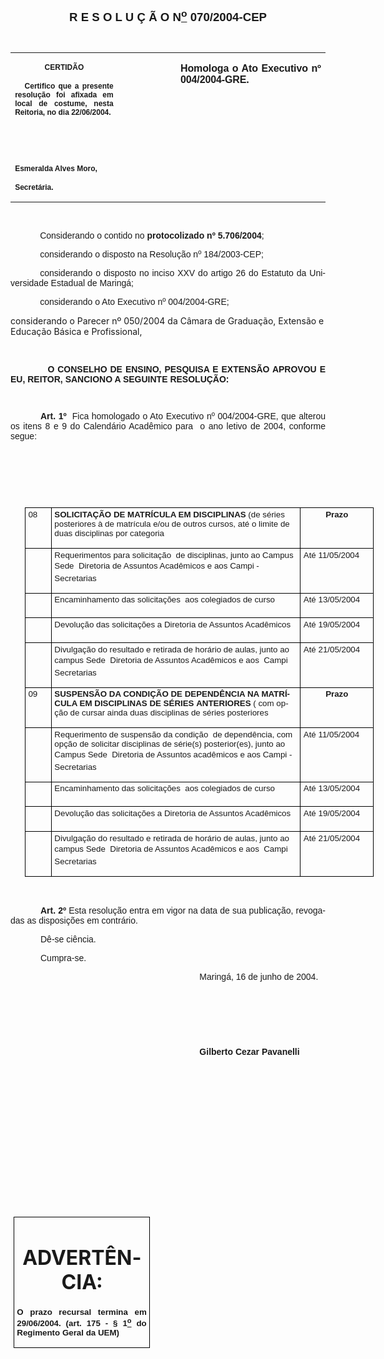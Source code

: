 <body lang=PT-BR style='tab-interval:35.45pt'>

<div class=Section1>

<p class=MsoNormal align=center style='text-align:center'><b style='mso-bidi-font-weight:
normal'><span style='font-size:14.0pt;mso-bidi-font-size:12.0pt;font-family:
Arial;mso-bidi-font-family:"Times New Roman"'>R E S O L U Ç Ã O N<u><sup>o</sup></u>
070/2004-CEP<o:p></o:p></span></b></p>

<p class=MsoNormal align=center style='text-align:center'><span
style='font-size:10.0pt;mso-bidi-font-size:12.0pt;font-family:Arial;mso-bidi-font-family:
"Times New Roman"'><![if !supportEmptyParas]>&nbsp;<![endif]><o:p></o:p></span></p>

<table border=0 cellspacing=0 cellpadding=0 style='border-collapse:collapse;
 mso-padding-alt:0cm 5.4pt 0cm 5.4pt'>
 <tr>
  <td width=196 valign=top style='width:147.15pt;padding:0cm 5.4pt 0cm 5.4pt'>
  <p class=MsoNormal align=center style='text-align:center'><b
  style='mso-bidi-font-weight:normal'><span style='font-size:9.0pt;mso-bidi-font-size:
  12.0pt;font-family:Arial;mso-bidi-font-family:"Times New Roman"'>CERTIDÃO<o:p></o:p></span></b></p>
  <p class=MsoNormal style='text-align:justify'><b style='mso-bidi-font-weight:
  normal'><span style='font-size:9.0pt;mso-bidi-font-size:12.0pt;font-family:
  Arial;mso-bidi-font-family:"Times New Roman"'><span style="mso-spacerun:
  yes">   </span>Certifico que a presente resolução foi afixada em local de
  costume, nesta Reitoria, no dia 22/06/2004.<o:p></o:p></span></b></p>
  <p class=MsoNormal style='text-align:justify'><b style='mso-bidi-font-weight:
  normal'><span style='font-size:9.0pt;mso-bidi-font-size:12.0pt;font-family:
  Arial;mso-bidi-font-family:"Times New Roman"'>&nbsp;<o:p></o:p></span></b></p>
  <p class=MsoNormal style='text-align:justify'><b style='mso-bidi-font-weight:
  normal'><span style='font-size:9.0pt;mso-bidi-font-size:12.0pt;font-family:
  Arial;mso-bidi-font-family:"Times New Roman"'>&nbsp;<o:p></o:p></span></b></p>
  <p class=MsoNormal style='mso-pagination:none;layout-grid-mode:char'><b
  style='mso-bidi-font-weight:normal'><span style='font-size:9.0pt;mso-bidi-font-size:
  12.0pt;font-family:Arial;mso-bidi-font-family:"Times New Roman"'>Esmeralda
  Alves Moro,<o:p></o:p></span></b></p>
  <p class=MsoNormal><b style='mso-bidi-font-weight:normal'><span
  style='font-size:9.0pt;mso-bidi-font-size:12.0pt;font-family:Arial;
  mso-bidi-font-family:"Times New Roman";layout-grid-mode:line'>Secretária.</span></b><b
  style='mso-bidi-font-weight:normal'><span style='font-size:9.0pt;mso-bidi-font-size:
  12.0pt;font-family:Arial;mso-bidi-font-family:"Times New Roman"'><o:p></o:p></span></b></p>
  </td>
  <td width=111 valign=top style='width:83.25pt;padding:0cm 5.4pt 0cm 5.4pt'>
  <p class=MsoNormal style='margin-right:-5.4pt'>&nbsp;<span style='font-size:
  11.0pt;mso-bidi-font-size:12.0pt;font-family:Arial;mso-bidi-font-family:"Times New Roman"'><o:p></o:p></span></p>
  </td>
  <td width=288 valign=top style='width:216.0pt;padding:0cm 5.4pt 0cm 5.4pt'>
  <p class=MsoNormal style='text-align:justify'><b style='mso-bidi-font-weight:
  normal'><span style='font-family:Arial;mso-bidi-font-family:"Times New Roman";
  letter-spacing:-.1pt'>Homologa o Ato Executivo nº 004/2004-GRE.<o:p></o:p></span></b></p>
  </td>
 </tr>
</table>

<p class=BodyText21><span style='font-size:10.0pt;font-family:Arial;mso-bidi-font-family:
"Times New Roman"'>&nbsp;&nbsp;<o:p></o:p></span></p>

<p class=MsoNormal style='text-align:justify;text-indent:35.4pt'><span
style='font-family:Arial;mso-bidi-font-family:"Times New Roman"'>Considerando o
contido no <b>protocolizado nº 5.706/2004</b>;<o:p></o:p></span></p>

<p class=MsoNormal style='text-align:justify;text-indent:35.4pt'><span
style='font-family:Arial;mso-bidi-font-family:"Times New Roman"'>considerando o
disposto na Resolução nº 184/2003-CEP;<o:p></o:p></span></p>

<p class=MsoNormal style='text-align:justify;text-indent:35.4pt'><span
style='font-family:Arial;mso-bidi-font-family:"Times New Roman"'>considerando o
disposto no inciso XXV do artigo 26 do Estatuto da Universidade Estadual de
Maringá;<o:p></o:p></span></p>

<p class=MsoNormal style='text-align:justify;text-indent:35.4pt'><span
style='font-family:Arial;mso-bidi-font-family:"Times New Roman"'>considerando o
Ato Executivo nº 004/2004-GRE;<o:p></o:p></span></p>

<p class=MsoBodyTextIndent2>considerando o Parecer nº 050/2004 da Câmara de
Graduação, Extensão e Educação Básica e Profissional,</p>

<p class=BodyText21 style='text-indent:35.45pt;mso-pagination:none'><b
style='mso-bidi-font-weight:normal'><span style='font-family:Arial;mso-bidi-font-family:
"Times New Roman";layout-grid-mode:line'><![if !supportEmptyParas]>&nbsp;<![endif]><o:p></o:p></span></b></p>

<p class=MsoBodyTextIndent style='text-align:justify;text-indent:0cm;
line-height:normal'><span style='font-family:Arial;mso-bidi-font-family:"Times New Roman"'><span
style='mso-tab-count:1'>            </span><b style='mso-bidi-font-weight:normal'>O
CONSELHO DE ENSINO, PESQUISA E EXTENSÃO APROVOU E EU, REITOR, SANCIONO A
SEGUINTE RESOLUÇÃO:<o:p></o:p></b></span></p>

<p class=MsoNormal style='text-align:justify'><b style='mso-bidi-font-weight:
normal'><span style='font-size:10.0pt;mso-bidi-font-size:12.0pt;font-family:
Arial;mso-bidi-font-family:"Times New Roman"'>&nbsp;<o:p></o:p></span></b></p>

<p class=MsoNormal style='text-align:justify;text-indent:36.0pt'><b
style='mso-bidi-font-weight:normal'><span style='font-family:Arial;mso-bidi-font-family:
"Times New Roman"'>Art. 1º</span></b><span style='font-family:Arial;mso-bidi-font-family:
"Times New Roman"'><span style="mso-spacerun: yes">  </span>Fica homologado o
Ato Executivo nº 004/2004-GRE, que alterou os itens 8 e 9 do Calendário
Acadêmico para<span style="mso-spacerun: yes">  </span>o ano letivo de 2004,
conforme segue: <o:p></o:p></span></p>

<p class=MsoNormal style='text-align:justify;text-indent:36.0pt'><span
style='font-family:Arial;mso-bidi-font-family:"Times New Roman"'><![if !supportEmptyParas]>&nbsp;<![endif]><o:p></o:p></span></p>

<p class=MsoNormal style='text-align:justify;text-indent:36.0pt'><span
style='font-family:Arial;mso-bidi-font-family:"Times New Roman"'><![if !supportEmptyParas]>&nbsp;<![endif]><o:p></o:p></span></p>

<p class=MsoNormal style='text-align:justify;text-indent:36.0pt'><span
style='font-family:Arial;mso-bidi-font-family:"Times New Roman"'><![if !supportEmptyParas]>&nbsp;<![endif]><o:p></o:p></span></p>

<table border=1 cellspacing=0 cellpadding=0 width=559 style='width:419.0pt;
 margin-left:17.1pt;border-collapse:collapse;border:none;mso-border-alt:solid windowtext .5pt;
 mso-padding-alt:0cm 3.5pt 0cm 3.5pt'>
 <tr>
  <td width=33 valign=top style='width:24.8pt;border:solid windowtext .5pt;
  padding:0cm 3.5pt 0cm 3.5pt'>
  <p class=MsoNormal style='margin-top:2.0pt'><span style='font-size:10.0pt;
  mso-bidi-font-size:12.0pt;font-family:Arial'>08<o:p></o:p></span></p>
  </td>
  <td width=415 valign=top style='width:311.3pt;border:solid windowtext .5pt;
  border-left:none;mso-border-left-alt:solid windowtext .5pt;padding:0cm 3.5pt 0cm 3.5pt'>
  <p class=MsoNormal style='margin-top:2.0pt'><b><span style='font-size:10.0pt;
  mso-bidi-font-size:12.0pt;font-family:Arial;text-transform:uppercase'>Solicitação
  de matrícula em disciplinas</span></b><span style='font-size:10.0pt;
  mso-bidi-font-size:12.0pt;font-family:Arial'> (de séries posteriores à de
  matrícula e/ou de outros cursos, até o limite de duas disciplinas por
  categoria <o:p></o:p></span></p>
  </td>
  <td width=111 valign=top style='width:82.9pt;border:solid windowtext .5pt;
  border-left:none;mso-border-left-alt:solid windowtext .5pt;padding:0cm 3.5pt 0cm 3.5pt'>
  <p class=MsoNormal align=center style='margin-top:2.0pt;text-align:center'><b><span
  style='font-size:10.0pt;mso-bidi-font-size:12.0pt;font-family:Arial'>Prazo<o:p></o:p></span></b></p>
  </td>
 </tr>
 <tr>
  <td width=33 valign=top style='width:24.8pt;border:solid windowtext .5pt;
  border-top:none;mso-border-top-alt:solid windowtext .5pt;padding:0cm 3.5pt 0cm 3.5pt'>
  <p class=MsoNormal style='margin-top:2.0pt'><![if !supportEmptyParas]>&nbsp;<![endif]><span
  style='font-size:10.0pt;mso-bidi-font-size:12.0pt;font-family:Arial'><o:p></o:p></span></p>
  </td>
  <td width=415 valign=top style='width:311.3pt;border-top:none;border-left:
  none;border-bottom:solid windowtext .5pt;border-right:solid windowtext .5pt;
  mso-border-top-alt:solid windowtext .5pt;mso-border-left-alt:solid windowtext .5pt;
  padding:0cm 3.5pt 0cm 3.5pt'>
  <p class=MsoNormal style='margin-top:2.0pt'><span style='font-size:10.0pt;
  mso-bidi-font-size:12.0pt;font-family:Arial'>Requerimentos para
  solicitação<span style="mso-spacerun: yes">  </span>de disciplinas, junto ao
  Campus Sede  Diretoria de Assuntos Acadêmicos e aos Campi - Secretarias<o:p></o:p></span></p>
  </td>
  <td width=111 valign=top style='width:82.9pt;border-top:none;border-left:
  none;border-bottom:solid windowtext .5pt;border-right:solid windowtext .5pt;
  mso-border-top-alt:solid windowtext .5pt;mso-border-left-alt:solid windowtext .5pt;
  padding:0cm 3.5pt 0cm 3.5pt'>
  <p class=MsoNormal style='margin-top:2.0pt'><span style='font-size:10.0pt;
  mso-bidi-font-size:12.0pt;font-family:Arial'>Até 11/05/2004<o:p></o:p></span></p>
  </td>
 </tr>
 <tr>
  <td width=33 valign=top style='width:24.8pt;border:solid windowtext .5pt;
  border-top:none;mso-border-top-alt:solid windowtext .5pt;padding:0cm 3.5pt 0cm 3.5pt'>
  <p class=MsoNormal style='margin-top:2.0pt'><![if !supportEmptyParas]>&nbsp;<![endif]><span
  style='font-size:10.0pt;mso-bidi-font-size:12.0pt;font-family:Arial'><o:p></o:p></span></p>
  </td>
  <td width=415 valign=top style='width:311.3pt;border-top:none;border-left:
  none;border-bottom:solid windowtext .5pt;border-right:solid windowtext .5pt;
  mso-border-top-alt:solid windowtext .5pt;mso-border-left-alt:solid windowtext .5pt;
  padding:0cm 3.5pt 0cm 3.5pt'>
  <p class=MsoNormal style='margin-top:2.0pt'><span style='font-size:10.0pt;
  mso-bidi-font-size:12.0pt;font-family:Arial'>Encaminhamento das
  solicitações<span style="mso-spacerun: yes">  </span>aos colegiados de curso<o:p></o:p></span></p>
  </td>
  <td width=111 valign=top style='width:82.9pt;border-top:none;border-left:
  none;border-bottom:solid windowtext .5pt;border-right:solid windowtext .5pt;
  mso-border-top-alt:solid windowtext .5pt;mso-border-left-alt:solid windowtext .5pt;
  padding:0cm 3.5pt 0cm 3.5pt'>
  <p class=MsoNormal style='margin-top:2.0pt'><span style='font-size:10.0pt;
  mso-bidi-font-size:12.0pt;font-family:Arial'>Até 13/05/2004<o:p></o:p></span></p>
  </td>
 </tr>
 <tr>
  <td width=33 valign=top style='width:24.8pt;border:solid windowtext .5pt;
  border-top:none;mso-border-top-alt:solid windowtext .5pt;padding:0cm 3.5pt 0cm 3.5pt'>
  <p class=MsoNormal style='margin-top:2.0pt'><![if !supportEmptyParas]>&nbsp;<![endif]><span
  style='font-size:10.0pt;mso-bidi-font-size:12.0pt;font-family:Arial'><o:p></o:p></span></p>
  </td>
  <td width=415 valign=top style='width:311.3pt;border-top:none;border-left:
  none;border-bottom:solid windowtext .5pt;border-right:solid windowtext .5pt;
  mso-border-top-alt:solid windowtext .5pt;mso-border-left-alt:solid windowtext .5pt;
  padding:0cm 3.5pt 0cm 3.5pt'>
  <p class=MsoNormal style='margin-top:2.0pt'><span style='font-size:10.0pt;
  mso-bidi-font-size:12.0pt;font-family:Arial'>Devolução das solicitações a
  Diretoria de Assuntos Acadêmicos <o:p></o:p></span></p>
  </td>
  <td width=111 valign=top style='width:82.9pt;border-top:none;border-left:
  none;border-bottom:solid windowtext .5pt;border-right:solid windowtext .5pt;
  mso-border-top-alt:solid windowtext .5pt;mso-border-left-alt:solid windowtext .5pt;
  padding:0cm 3.5pt 0cm 3.5pt'>
  <p class=MsoNormal style='margin-top:2.0pt'><span style='font-size:10.0pt;
  mso-bidi-font-size:12.0pt;font-family:Arial'>Até 19/05/2004<o:p></o:p></span></p>
  </td>
 </tr>
 <tr>
  <td width=33 valign=top style='width:24.8pt;border:solid windowtext .5pt;
  border-top:none;mso-border-top-alt:solid windowtext .5pt;padding:0cm 3.5pt 0cm 3.5pt'>
  <p class=MsoNormal style='margin-top:2.0pt'><![if !supportEmptyParas]>&nbsp;<![endif]><span
  style='font-size:10.0pt;mso-bidi-font-size:12.0pt;font-family:Arial'><o:p></o:p></span></p>
  </td>
  <td width=415 valign=top style='width:311.3pt;border-top:none;border-left:
  none;border-bottom:solid windowtext .5pt;border-right:solid windowtext .5pt;
  mso-border-top-alt:solid windowtext .5pt;mso-border-left-alt:solid windowtext .5pt;
  padding:0cm 3.5pt 0cm 3.5pt'>
  <p class=MsoNormal style='margin-top:2.0pt'><span style='font-size:10.0pt;
  mso-bidi-font-size:12.0pt;font-family:Arial'>Divulgação do resultado e
  retirada de horário de aulas, junto ao campus Sede  Diretoria de Assuntos
  Acadêmicos e aos<span style="mso-spacerun: yes">  </span>Campi  Secretarias<o:p></o:p></span></p>
  </td>
  <td width=111 valign=top style='width:82.9pt;border-top:none;border-left:
  none;border-bottom:solid windowtext .5pt;border-right:solid windowtext .5pt;
  mso-border-top-alt:solid windowtext .5pt;mso-border-left-alt:solid windowtext .5pt;
  padding:0cm 3.5pt 0cm 3.5pt'>
  <p class=MsoNormal style='margin-top:2.0pt'><span style='font-size:10.0pt;
  mso-bidi-font-size:12.0pt;font-family:Arial'>Até 21/05/2004<o:p></o:p></span></p>
  </td>
 </tr>
 <tr>
  <td width=33 valign=top style='width:24.8pt;border:solid windowtext .5pt;
  border-top:none;mso-border-top-alt:solid windowtext .5pt;padding:0cm 3.5pt 0cm 3.5pt'>
  <p class=MsoNormal style='margin-top:2.0pt'><span style='font-size:10.0pt;
  mso-bidi-font-size:12.0pt;font-family:Arial'>09<o:p></o:p></span></p>
  </td>
  <td width=415 valign=top style='width:311.3pt;border-top:none;border-left:
  none;border-bottom:solid windowtext .5pt;border-right:solid windowtext .5pt;
  mso-border-top-alt:solid windowtext .5pt;mso-border-left-alt:solid windowtext .5pt;
  padding:0cm 3.5pt 0cm 3.5pt'>
  <p class=MsoNormal style='margin-top:2.0pt'><b><span style='font-size:10.0pt;
  mso-bidi-font-size:12.0pt;font-family:Arial;text-transform:uppercase'>SuspensÃo
  da condiÇÃo de dependÊncia na matrÍcula em disciplinas de séries</span></b><span
  style='font-size:10.0pt;mso-bidi-font-size:12.0pt;font-family:Arial;
  text-transform:uppercase'> <b>Anteriores</b></span><b><span style='font-size:
  10.0pt;mso-bidi-font-size:12.0pt;font-family:Arial'> </span></b><span
  style='font-size:10.0pt;mso-bidi-font-size:12.0pt;font-family:Arial'>( com
  opção de cursar ainda duas disciplinas de séries posteriores<span
  style="mso-spacerun: yes">  </span><o:p></o:p></span></p>
  </td>
  <td width=111 valign=top style='width:82.9pt;border-top:none;border-left:
  none;border-bottom:solid windowtext .5pt;border-right:solid windowtext .5pt;
  mso-border-top-alt:solid windowtext .5pt;mso-border-left-alt:solid windowtext .5pt;
  padding:0cm 3.5pt 0cm 3.5pt'>
  <p class=MsoNormal align=center style='margin-top:2.0pt;text-align:center'><b><span
  style='font-size:10.0pt;mso-bidi-font-size:12.0pt;font-family:Arial'>Prazo<o:p></o:p></span></b></p>
  </td>
 </tr>
 <tr>
  <td width=33 valign=top style='width:24.8pt;border:solid windowtext .5pt;
  border-top:none;mso-border-top-alt:solid windowtext .5pt;padding:0cm 3.5pt 0cm 3.5pt'>
  <p class=MsoNormal style='margin-top:2.0pt'><![if !supportEmptyParas]>&nbsp;<![endif]><span
  style='font-size:10.0pt;mso-bidi-font-size:12.0pt;font-family:Arial'><o:p></o:p></span></p>
  </td>
  <td width=415 valign=top style='width:311.3pt;border-top:none;border-left:
  none;border-bottom:solid windowtext .5pt;border-right:solid windowtext .5pt;
  mso-border-top-alt:solid windowtext .5pt;mso-border-left-alt:solid windowtext .5pt;
  padding:0cm 3.5pt 0cm 3.5pt'>
  <p class=MsoNormal style='margin-top:2.0pt'><span style='font-size:10.0pt;
  mso-bidi-font-size:12.0pt;font-family:Arial'>Requerimento de suspensão da
  condição<span style="mso-spacerun: yes">  </span>de dependência, com opção de
  solicitar disciplinas de série(s) posterior(es), junto ao Campus Sede 
  Diretoria de Assuntos acadêmicos e aos Campi - Secretarias<o:p></o:p></span></p>
  </td>
  <td width=111 valign=top style='width:82.9pt;border-top:none;border-left:
  none;border-bottom:solid windowtext .5pt;border-right:solid windowtext .5pt;
  mso-border-top-alt:solid windowtext .5pt;mso-border-left-alt:solid windowtext .5pt;
  padding:0cm 3.5pt 0cm 3.5pt'>
  <p class=MsoNormal style='margin-top:2.0pt'><span style='font-size:10.0pt;
  mso-bidi-font-size:12.0pt;font-family:Arial'>Até 11/05/2004<o:p></o:p></span></p>
  </td>
 </tr>
 <tr>
  <td width=33 valign=top style='width:24.8pt;border:solid windowtext .5pt;
  border-top:none;mso-border-top-alt:solid windowtext .5pt;padding:0cm 3.5pt 0cm 3.5pt'>
  <p class=MsoNormal style='margin-top:2.0pt'><![if !supportEmptyParas]>&nbsp;<![endif]><span
  style='font-size:10.0pt;mso-bidi-font-size:12.0pt;font-family:Arial'><o:p></o:p></span></p>
  </td>
  <td width=415 valign=top style='width:311.3pt;border-top:none;border-left:
  none;border-bottom:solid windowtext .5pt;border-right:solid windowtext .5pt;
  mso-border-top-alt:solid windowtext .5pt;mso-border-left-alt:solid windowtext .5pt;
  padding:0cm 3.5pt 0cm 3.5pt'>
  <p class=MsoNormal style='margin-top:2.0pt'><span style='font-size:10.0pt;
  mso-bidi-font-size:12.0pt;font-family:Arial'>Encaminhamento das
  solicitações<span style="mso-spacerun: yes">  </span>aos colegiados de curso<o:p></o:p></span></p>
  </td>
  <td width=111 valign=top style='width:82.9pt;border-top:none;border-left:
  none;border-bottom:solid windowtext .5pt;border-right:solid windowtext .5pt;
  mso-border-top-alt:solid windowtext .5pt;mso-border-left-alt:solid windowtext .5pt;
  padding:0cm 3.5pt 0cm 3.5pt'>
  <p class=MsoNormal style='margin-top:2.0pt'><span style='font-size:10.0pt;
  mso-bidi-font-size:12.0pt;font-family:Arial'>Até 13/05/2004<o:p></o:p></span></p>
  </td>
 </tr>
 <tr>
  <td width=33 valign=top style='width:24.8pt;border:solid windowtext .5pt;
  border-top:none;mso-border-top-alt:solid windowtext .5pt;padding:0cm 3.5pt 0cm 3.5pt'>
  <p class=MsoNormal style='margin-top:2.0pt'><![if !supportEmptyParas]>&nbsp;<![endif]><span
  style='font-size:10.0pt;mso-bidi-font-size:12.0pt;font-family:Arial'><o:p></o:p></span></p>
  </td>
  <td width=415 valign=top style='width:311.3pt;border-top:none;border-left:
  none;border-bottom:solid windowtext .5pt;border-right:solid windowtext .5pt;
  mso-border-top-alt:solid windowtext .5pt;mso-border-left-alt:solid windowtext .5pt;
  padding:0cm 3.5pt 0cm 3.5pt'>
  <p class=MsoNormal style='margin-top:2.0pt'><span style='font-size:10.0pt;
  mso-bidi-font-size:12.0pt;font-family:Arial'>Devolução das solicitações a
  Diretoria de Assuntos Acadêmicos <o:p></o:p></span></p>
  </td>
  <td width=111 valign=top style='width:82.9pt;border-top:none;border-left:
  none;border-bottom:solid windowtext .5pt;border-right:solid windowtext .5pt;
  mso-border-top-alt:solid windowtext .5pt;mso-border-left-alt:solid windowtext .5pt;
  padding:0cm 3.5pt 0cm 3.5pt'>
  <p class=MsoNormal style='margin-top:2.0pt'><span style='font-size:10.0pt;
  mso-bidi-font-size:12.0pt;font-family:Arial'>Até 19/05/2004<o:p></o:p></span></p>
  </td>
 </tr>
 <tr>
  <td width=33 valign=top style='width:24.8pt;border:solid windowtext .5pt;
  border-top:none;mso-border-top-alt:solid windowtext .5pt;padding:0cm 3.5pt 0cm 3.5pt'>
  <p class=MsoNormal style='margin-top:2.0pt'><![if !supportEmptyParas]>&nbsp;<![endif]><span
  style='font-size:10.0pt;mso-bidi-font-size:12.0pt;font-family:Arial'><o:p></o:p></span></p>
  </td>
  <td width=415 valign=top style='width:311.3pt;border-top:none;border-left:
  none;border-bottom:solid windowtext .5pt;border-right:solid windowtext .5pt;
  mso-border-top-alt:solid windowtext .5pt;mso-border-left-alt:solid windowtext .5pt;
  padding:0cm 3.5pt 0cm 3.5pt'>
  <p class=MsoNormal style='margin-top:2.0pt'><span style='font-size:10.0pt;
  mso-bidi-font-size:12.0pt;font-family:Arial'>Divulgação do resultado e
  retirada de horário de aulas, junto ao campus Sede  Diretoria de Assuntos
  Acadêmicos e aos<span style="mso-spacerun: yes">  </span>Campi  Secretarias<o:p></o:p></span></p>
  </td>
  <td width=111 valign=top style='width:82.9pt;border-top:none;border-left:
  none;border-bottom:solid windowtext .5pt;border-right:solid windowtext .5pt;
  mso-border-top-alt:solid windowtext .5pt;mso-border-left-alt:solid windowtext .5pt;
  padding:0cm 3.5pt 0cm 3.5pt'>
  <p class=MsoNormal style='margin-top:2.0pt'><span style='font-size:10.0pt;
  mso-bidi-font-size:12.0pt;font-family:Arial'>Até 21/05/2004<o:p></o:p></span></p>
  </td>
 </tr>
</table>

<p class=MsoNormal style='text-align:justify;text-indent:36.0pt'><b
style='mso-bidi-font-weight:normal'><span style='font-family:Arial;mso-bidi-font-family:
"Times New Roman"'><![if !supportEmptyParas]>&nbsp;<![endif]><o:p></o:p></span></b></p>

<p class=MsoNormal style='text-align:justify;text-indent:36.0pt'><b
style='mso-bidi-font-weight:normal'><span style='font-family:Arial;mso-bidi-font-family:
"Times New Roman"'>Art. 2º</span></b><span style='font-family:Arial;mso-bidi-font-family:
"Times New Roman"'> Esta resolução entra em vigor na data de sua publicação,
revogadas as disposições em contrário.<o:p></o:p></span></p>

<p class=MsoNormal style='text-align:justify;text-indent:36.0pt'><span
style='font-family:Arial;mso-bidi-font-family:"Times New Roman"'>Dê-se ciência.<o:p></o:p></span></p>

<p class=MsoNormal style='text-align:justify;text-indent:36.0pt;tab-stops:308.25pt'><span
style='font-family:Arial;mso-bidi-font-family:"Times New Roman"'>Cumpra-se.<span
style='mso-tab-count:1'>                                                                      </span><o:p></o:p></span></p>

<p class=MsoNormal style='text-align:justify;text-indent:8.0cm'><span
style='font-family:Arial;mso-bidi-font-family:"Times New Roman"'>Maringá, 16 de
junho de 2004.<o:p></o:p></span></p>

<p class=MsoNormal style='text-align:justify;text-indent:241.0pt'><span
style='font-family:Arial;mso-bidi-font-family:"Times New Roman"'>&nbsp;<o:p></o:p></span></p>

<p class=MsoNormal style='text-align:justify;text-indent:241.0pt;tab-stops:
234.0pt 279.0pt'><span style='font-family:Arial;mso-bidi-font-family:"Times New Roman"'><![if !supportEmptyParas]>&nbsp;<![endif]><o:p></o:p></span></p>

<p class=MsoNormal style='text-align:justify;text-indent:241.0pt;tab-stops:
234.0pt 279.0pt'><span style='font-family:Arial;mso-bidi-font-family:"Times New Roman"'><![if !supportEmptyParas]>&nbsp;<![endif]><o:p></o:p></span></p>

<p class=MsoNormal style='text-align:justify;text-indent:8.0cm'><b
style='mso-bidi-font-weight:normal'><span style='font-family:Arial;mso-bidi-font-family:
"Times New Roman"'>Gilberto Cezar Pavanelli<o:p></o:p></span></b></p>

<p class=MsoNormal style='text-align:justify;text-indent:8.0cm'><b
style='mso-bidi-font-weight:normal'><span style='font-family:Arial;mso-bidi-font-family:
"Times New Roman"'><![if !supportEmptyParas]>&nbsp;<![endif]><o:p></o:p></span></b></p>

<p class=MsoNormal style='text-align:justify;text-indent:8.0cm'><b
style='mso-bidi-font-weight:normal'><span style='font-family:Arial;mso-bidi-font-family:
"Times New Roman"'><![if !supportEmptyParas]>&nbsp;<![endif]><o:p></o:p></span></b></p>

<p class=MsoNormal style='text-align:justify;text-indent:8.0cm'><b
style='mso-bidi-font-weight:normal'><span style='font-family:Arial;mso-bidi-font-family:
"Times New Roman"'><![if !supportEmptyParas]>&nbsp;<![endif]><o:p></o:p></span></b></p>

<p class=MsoNormal style='text-align:justify;text-indent:8.0cm'><b
style='mso-bidi-font-weight:normal'><span style='font-family:Arial;mso-bidi-font-family:
"Times New Roman"'><![if !supportEmptyParas]>&nbsp;<![endif]><o:p></o:p></span></b></p>

<p class=MsoNormal style='text-align:justify;text-indent:8.0cm'><b
style='mso-bidi-font-weight:normal'><span style='font-family:Arial;mso-bidi-font-family:
"Times New Roman"'><![if !supportEmptyParas]>&nbsp;<![endif]><o:p></o:p></span></b></p>

<p class=MsoNormal style='text-align:justify;text-indent:8.0cm'><b
style='mso-bidi-font-weight:normal'><span style='font-family:Arial;mso-bidi-font-family:
"Times New Roman"'><![if !supportEmptyParas]>&nbsp;<![endif]><o:p></o:p></span></b></p>

<p class=MsoNormal style='text-align:justify;text-indent:8.0cm'><b
style='mso-bidi-font-weight:normal'><span style='font-family:Arial;mso-bidi-font-family:
"Times New Roman"'><![if !supportEmptyParas]>&nbsp;<![endif]><o:p></o:p></span></b></p>

<p class=MsoNormal style='text-align:justify;text-indent:8.0cm'><b
style='mso-bidi-font-weight:normal'><span style='font-family:Arial;mso-bidi-font-family:
"Times New Roman"'><![if !supportEmptyParas]>&nbsp;<![endif]><o:p></o:p></span></b></p>

<table border=1 cellspacing=0 cellpadding=0 style='margin-left:3.5pt;
 border-collapse:collapse;border:none;mso-border-alt:solid windowtext .5pt;
 mso-padding-alt:0cm 3.5pt 0cm 3.5pt'>
 <tr>
  <td width=207 valign=top style='width:155.6pt;border:solid windowtext .5pt;
  padding:0cm 3.5pt 0cm 3.5pt'>
  <h1 align=center style='text-align:center'>ADVERTÊNCIA:<span
  style='mso-fareast-font-family:"Arial Unicode MS"'><o:p></o:p></span></h1>
  <p class=MsoNormal style='text-align:justify'><b style='mso-bidi-font-weight:
  normal'><span style='font-size:10.0pt;mso-bidi-font-size:12.0pt;font-family:
  Arial;mso-bidi-font-family:"Times New Roman"'>O prazo recursal termina em 29/06/2004.
  (art. 175 - § 1<u><sup>o</sup></u> do Regimento Geral da UEM)</span></b><span
  style='font-size:10.0pt;mso-bidi-font-size:12.0pt;font-family:Arial;
  mso-bidi-font-family:"Times New Roman"'><o:p></o:p></span></p>
  </td>
 </tr>
</table>

<p class=MsoNormal style='text-align:justify;text-indent:35.45pt'><b
style='mso-bidi-font-weight:normal'><span style='font-family:Arial;mso-bidi-font-family:
"Times New Roman"'><![if !supportEmptyParas]>&nbsp;<![endif]><o:p></o:p></span></b></p>

<p class=MsoNormal style='text-align:justify;text-indent:35.45pt'><span
style='font-family:Arial;mso-bidi-font-family:"Times New Roman"'><![if !supportEmptyParas]>&nbsp;<![endif]><o:p></o:p></span></p>

</div>

</body>
